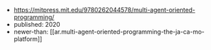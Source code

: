 
- https://mitpress.mit.edu/9780262044578/multi-agent-oriented-programming/
- published: 2020
- newer-than: [[ar.multi-agent-oriented-programming-the-ja-ca-mo-platform]]